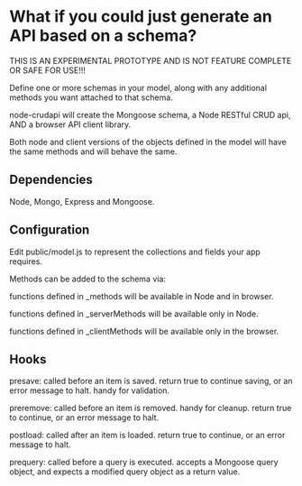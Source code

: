 # What if you could just generate an API based on a schema?

THIS IS AN EXPERIMENTAL PROTOTYPE AND IS NOT FEATURE COMPLETE OR SAFE FOR USE!!!

Define one or more schemas in your model, along with any additional methods you want attached to that schema.

node-crudapi will create the Mongoose schema, a Node RESTful CRUD api, AND a browser API client library.

Both node and client versions of the objects defined in the model will have the same methods and will behave the same.

## Dependencies

Node, Mongo, Express and Mongoose.

## Configuration

Edit public/model.js to represent the collections and fields your app requires.

Methods can be added to the schema via:

functions defined in _methods will be available in Node and in browser.

functions defined in _serverMethods will be available only in Node.

functions defined in _clientMethods will be available only in the browser.

## Hooks

presave: called before an item is saved. return true to continue saving, or an error message to halt. handy for validation.

preremove: called before an item is removed. handy for cleanup. return true to continue, or an error message to halt.

postload: called after an item is loaded. return true to continue, or an error message to halt.

prequery: called before a query is executed. accepts a Mongoose query object, and expects a modified query object as a return value.